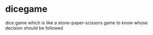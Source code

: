 # dicegame
dice game which is like a stone-paper-scissors game to know whose decision should be followed

